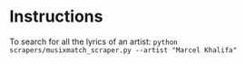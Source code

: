 

# Instructions

To search for all the lyrics of an artist: `python scrapers/musixmatch_scraper.py --artist "Marcel Khalifa"`
